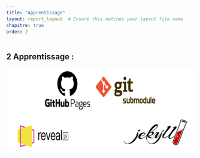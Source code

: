 ```yaml
---
title: "Apprentissage"
layout: report_layout  # Ensure this matches your layout file name
chapitre: true
order: 2
---
```

<a id="Apprentissage"></a>

## 2 Apprentissage :

![Apprentissage](../Image/Apprentissage.png)
